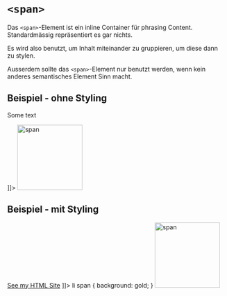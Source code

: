 # `<span>`

<show-structure depth="2" />

Das `<span>`-Element ist ein inline Container für phrasing Content. Standardmässig repräsentiert es gar nichts.

Es wird also benutzt, um Inhalt miteinander zu gruppieren, um diese dann zu stylen.

Ausserdem sollte das `<span>`-Element nur benutzt werden, wenn kein anderes semantisches Element Sinn macht.

## Beispiel - ohne Styling

<tabs>
    <tab title="HTML">
        <code-block lang="html">
            <![CDATA[
                <p><span>Some text</span></p>
            ]]>
        </code-block>
    </tab>
    <tab title="Resultat">
        <img src="span.png" width="150" alt="span"/>
    </tab>
</tabs>

## Beispiel - mit Styling

<tabs>
    <tab title="HTML">
        <code-block lang="html">
            <![CDATA[
                <li>
                    <span>
                        <a href="HTML.md" target="_blank">See my HTML Site</a>
                    </span>
                </li>
            ]]>
        </code-block>
    </tab>
    <tab title="CSS">
        <code-block lang="css">
            li span {
                background: gold;
            }
        </code-block>
    </tab>
    <tab title="Resultat">
        <img src="span_with.png" width="150" alt="span"/>
    </tab>
</tabs>
